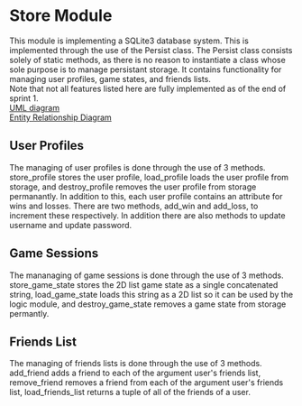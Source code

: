 # Store Module

This module is implementing a SQLite3 database system. This is implemented through the use of the Persist class. The Persist class consists solely of static methods, as there is no reason to instantiate a class whose sole purpose is to manage persistant storage. It contains functionality for managing user profiles, game states, and friends lists.\
Note that not all features listed here are fully implemented as of the end of sprint 1.\
[UML diagram](arch_store_UML_diagram.pdf) \
[Entity Relationship Diagram](arch_store_entity_relationship_diagram.pdf)

## User Profiles

The managing of user profiles is done through the use of 3 methods. store_profile stores the user profile, load_profile loads the user profile from storage, and destroy_profile removes the user profile from storage permanantly. In addition to this, each user profile contains an attribute for wins and losses. There are two methods, add_win and add_loss, to increment these respectively. In addition there are also methods to update username and update password.

## Game Sessions

The mananaging of game sessions is done through the use of 3 methods. store_game_state stores the 2D list game state as a single concatenated string, load_game_state loads this string as a 2D list so it can be used by the logic module, and destroy_game_state removes a game state from storage permantly.

## Friends List

The managing of friends lists is done through the use of 3 methods. add_friend adds a friend to each of the argument user's friends list, remove_friend removes a friend from each of the argument user's friends list, load_friends_list returns a tuple of all of the friends of a user.